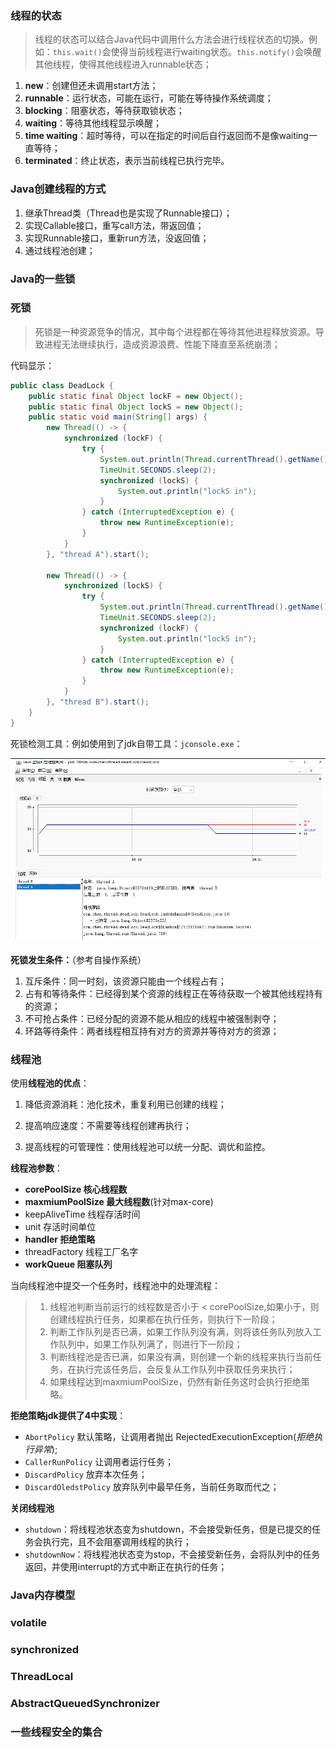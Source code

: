 ### 线程的状态

> 线程的状态可以结合Java代码中调用什么方法会进行线程状态的切换。例如：`this.wait()`会使得当前线程进行waiting状态。`this.notify()`会唤醒其他线程，使得其他线程进入runnable状态；

1. **new**：创建但还未调用start方法；
2. **runnable**：运行状态，可能在运行，可能在等待操作系统调度；
3. **blocking**：阻塞状态，等待获取锁状态；
4. **waiting**：等待其他线程显示唤醒；
5. **time waiting**：超时等待，可以在指定的时间后自行返回而不是像waiting一直等待；
6. **terminated**：终止状态，表示当前线程已执行完毕。

### Java创建线程的方式

1. 继承Thread类（Thread也是实现了Runnable接口）；
2. 实现Callable接口，重写call方法，带返回值；
3. 实现Runnable接口，重新run方法，没返回值；
4. 通过线程池创建；

### Java的一些锁

### 死锁

> 死锁是一种资源竞争的情况，其中每个进程都在等待其他进程释放资源。导致进程无法继续执行，造成资源浪费、性能下降直至系统崩溃；

代码显示：

```java
public class DeadLock {
    public static final Object lockF = new Object();
    public static final Object lockS = new Object();
    public static void main(String[] args) {
        new Thread(() -> {
            synchronized (lockF) {
                try {
                    System.out.println(Thread.currentThread().getName() + "\t持有lockF,等待lockS");
                    TimeUnit.SECONDS.sleep(2);
                    synchronized (lockS) {
                        System.out.println("lockS in");
                    }
                } catch (InterruptedException e) {
                    throw new RuntimeException(e);
                }
            }
        }, "thread A").start();

        new Thread(() -> {
            synchronized (lockS) {
                try {
                    System.out.println(Thread.currentThread().getName() + "\t持有lockS,等待lockF");
                    TimeUnit.SECONDS.sleep(2);
                    synchronized (lockF) {
                        System.out.println("lockS in");
                    }
                } catch (InterruptedException e) {
                    throw new RuntimeException(e);
                }
            }
        }, "thread B").start();
    }
}
```

死锁检测工具：例如使用到了jdk自带工具：`jconsole.exe`：

| ![image-20230622165749566](.\assets\image-20230622165749566.png) |
| ------------------------------------------------------------ |

**死锁发生条件：**（参考自操作系统）

1. 互斥条件：同一时刻，该资源只能由一个线程占有；
2. 占有和等待条件：已经得到某个资源的线程正在等待获取一个被其他线程持有的资源；
3. 不可抢占条件：已经分配的资源不能从相应的线程中被强制剥夺；
4. 环路等待条件：两者线程相互持有对方的资源并等待对方的资源；

### 线程池

使用**线程池的优点**：

1. 降低资源消耗：池化技术，重复利用已创建的线程；

2. 提高响应速度：不需要等线程创建再执行；

3. 提高线程的可管理性：使用线程池可以统一分配、调优和监控。

**线程池参数**：

- **corePoolSize 核心线程数**
- **maxmiumPoolSize 最大线程数**(针对max-core)
- keepAliveTime 线程存活时间
- unit 存活时间单位
- **handler 拒绝策略**
- threadFactory 线程工厂名字
- **workQueue 阻塞队列**

当向线程池中提交一个任务时，线程池中的处理流程：

> 1. 线程池判断当前运行的线程数是否小于 < corePoolSize,如果小于，则创建线程执行任务，如果都在执行任务，则执行下一阶段；
> 2. 判断工作队列是否已满，如果工作队列没有满，则将该任务队列放入工作队列中，如果工作队列满了，则进行下一阶段；
> 3. 判断线程池是否已满，如果没有满，则创建一个新的线程来执行当前任务，在执行完该任务后，会反复从工作队列中获取任务来执行；
> 4. 如果线程达到maxmiumPoolSize，仍然有新任务这时会执行拒绝策略。

**拒绝策略jdk提供了4中实现**：

- `AbortPolicy` 默认策略，让调用者抛出 RejectedExecutionException(*拒绝执行异常*);
- `CallerRunPolicy` 让调用者运行任务；
- `DiscardPolicy` 放弃本次任务；
- `DiscardOledstPolicy` 放弃队列中最早任务，当前任务取而代之；



**关闭线程池**

- `shutdown`：将线程池状态变为shutdown，不会接受新任务，但是已提交的任务会执行完，且不会阻塞调用线程的执行；
- `shutdownNow`：将线程池状态变为stop，不会接受新任务，会将队列中的任务返回，并使用interrupt的方式中断正在执行的任务；

### Java内存模型

### volatile

### synchronized

### ThreadLocal

### AbstractQueuedSynchronizer

### 一些线程安全的集合